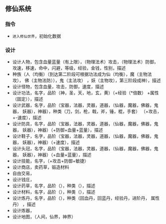 ## 修仙系统
### 指令
* `进入修仙世界`，初始化数据


### 设计
* 设计人物，包含血量蓝量（有上限），（物理法术）攻击，（物理法术）防御，
  攻速，移速，命中，闪避，等级，经验，金钱，性别，描述
* 种族（人（均衡）（到达第二阶段可根据功法成为仙（均衡），魔（主物法攻），
  佛（主物法防）），鬼（主法攻） ，妖（主物攻），第三阶段成神），描述
* 设计怪物，包含血量，攻击，防御，速度，描述
* 设计功法，名字，品阶（神，圣，天，地，玄，黄）（+经验（*倍数）
  +属性（固定）），描述
* 设计武器，名字，品阶（宝器，法器，灵器，道器，（仙器，魔器，佛器，鬼器，
   妖器），神器），种类（刀，剑，枪，戟，斧，锤，棍，手套）
  （+攻击，+-速度），描述
* 设计防具，名字，品阶（宝器，法器，灵器，道器，（仙器，魔器，佛器，鬼器，
   妖器），神器）（+防御+血量+蓝量），描述
* 设计鞋子，名字，品阶（宝器，法器，灵器，道器，（仙器，魔器，佛器，鬼器，
   妖器），神器）（+速度），描述
* 设计头冠，名字，品阶（宝器，法器，灵器，道器，（仙器，魔器，佛器，鬼器，
   妖器），神器）（+血量+蓝量），描述
* 设计技能，名字，（+攻击+防御+敏捷）
* 设计商店，卖药草，锻造材料
* 自由交易，
* 设计钱庄，
* 设计药草，名字，品阶（），种类（），描述
* 设计材料，名字，品阶（），种类（），描述
* 设计炼丹，名字，品阶（），种类（回血丹，回蓝丹，经验丹，进阶丹，
  属性丹） ，描述
* 设计炼器，
* 设计地图，（人间，仙界，神界）


